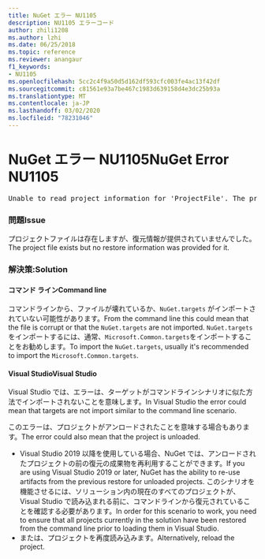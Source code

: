 ```yaml
---
title: NuGet エラー NU1105
description: NU1105 エラーコード
author: zhili1208
ms.author: lzhi
ms.date: 06/25/2018
ms.topic: reference
ms.reviewer: anangaur
f1_keywords:
- NU1105
ms.openlocfilehash: 5cc2c4f9a50d5d162df593cfc003fe4ac13f42df
ms.sourcegitcommit: c81561e93a7be467c1983d639158d4e3dc25b93a
ms.translationtype: MT
ms.contentlocale: ja-JP
ms.lasthandoff: 03/02/2020
ms.locfileid: "78231046"
---
```

# <a name="nuget-error-nu1105"></a><span data-ttu-id="33038-103">NuGet エラー NU1105</span><span class="sxs-lookup"><span data-stu-id="33038-103">NuGet Error NU1105</span></span>

<pre>Unable to read project information for 'ProjectFile'. The project file may be invalid or missing targets required for restore.</pre>

### <a name="issue"></a><span data-ttu-id="33038-104">問題</span><span class="sxs-lookup"><span data-stu-id="33038-104">Issue</span></span>
<span data-ttu-id="33038-105">プロジェクトファイルは存在しますが、復元情報が提供されていませんでした。</span><span class="sxs-lookup"><span data-stu-id="33038-105">The project file exists but no restore information was provided for it.</span></span>

### <a name="solution"></a><span data-ttu-id="33038-106">解決策:</span><span class="sxs-lookup"><span data-stu-id="33038-106">Solution</span></span>

#### <a name="command-line"></a><span data-ttu-id="33038-107">コマンド ライン</span><span class="sxs-lookup"><span data-stu-id="33038-107">Command line</span></span>

<span data-ttu-id="33038-108">コマンドラインから、ファイルが壊れているか、`NuGet.targets` がインポートされていない可能性があります。</span><span class="sxs-lookup"><span data-stu-id="33038-108">From the command line this could mean that the file is corrupt or that the `NuGet.targets` are not imported.</span></span>
<span data-ttu-id="33038-109">`NuGet.targets`をインポートするには、通常、`Microsoft.Common.targets`をインポートすることをお勧めします。</span><span class="sxs-lookup"><span data-stu-id="33038-109">To import the `NuGet.targets`, usually it's recommended to import the `Microsoft.Common.targets`.</span></span>

#### <a name="visual-studio"></a><span data-ttu-id="33038-110">Visual Studio</span><span class="sxs-lookup"><span data-stu-id="33038-110">Visual Studio</span></span>

<span data-ttu-id="33038-111">Visual Studio では、エラーは、ターゲットがコマンドラインシナリオに似た方法でインポートされないことを意味します。</span><span class="sxs-lookup"><span data-stu-id="33038-111">In Visual Studio the error could mean that targets are not import similar to the command line scenario.</span></span>

<span data-ttu-id="33038-112">このエラーは、プロジェクトがアンロードされたことを意味する場合もあります。</span><span class="sxs-lookup"><span data-stu-id="33038-112">The error could also mean that the project is unloaded.</span></span>

* <span data-ttu-id="33038-113">Visual Studio 2019 以降を使用している場合、NuGet では、アンロードされたプロジェクトの前の復元の成果物を再利用することができます。</span><span class="sxs-lookup"><span data-stu-id="33038-113">If you are using Visual Studio 2019 or later, NuGet has the ability to re-use artifacts from the previous restore for unloaded projects.</span></span> <span data-ttu-id="33038-114">このシナリオを機能させるには、ソリューション内の現在のすべてのプロジェクトが、Visual Studio で読み込まれる前に、コマンドラインから復元されていることを確認する必要があります。</span><span class="sxs-lookup"><span data-stu-id="33038-114">In order for this scenario to work, you need to ensure that all projects currently in the solution have been restored from the command line prior to loading them in Visual Studio.</span></span>
* <span data-ttu-id="33038-115">または、プロジェクトを再度読み込みます。</span><span class="sxs-lookup"><span data-stu-id="33038-115">Alternatively, reload the project.</span></span>
